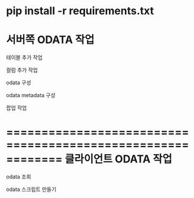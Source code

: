  pip install -r requirements.txt
============================================================    
서버쪽 ODATA   작업
============================================================ 
 테이블 추가 작업

 컬럼 추가 작업

 odata 구성 

 odata metadata 구성 
 
 팝업 작업 

============================================================
클라이언트  ODATA  작업
============================================================
 odata 조회

 odata 스크립트 만들기 

